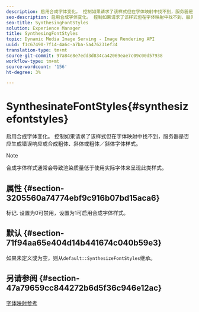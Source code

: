 ```yaml
---
description: 启用合成字体变化。 控制如果请求了该样式但在字体映射中找不到，服务器是否应生成错误响应或合成粗体、斜体或粗体／斜体字体样式。
seo-description: 启用合成字体变化。 控制如果请求了该样式但在字体映射中找不到，服务器是否应生成错误响应或合成粗体、斜体或粗体／斜体字体样式。
seo-title: SynthesingFontStyles
solution: Experience Manager
title: SynthesingFontStyles
topic: Dynamic Media Image Serving - Image Rendering API
uuid: f1c67490-7f14-4a6c-a7ba-5a476231ef34
translation-type: tm+mt
source-git-commit: 97a84e8e7edd3d834ca42069eae7c09c00d57938
workflow-type: tm+mt
source-wordcount: '156'
ht-degree: 3%

---
```



# SynthesinateFontStyles{#synthesizefontstyles}

启用合成字体变化。 控制如果请求了该样式但在字体映射中找不到，服务器是否应生成错误响应或合成粗体、斜体或粗体／斜体字体样式。

>[!NOTE]
>
>合成字体样式通常会导致渲染质量低于使用实际字体来呈现此类样式。

## 属性 {#section-3205560a74774ebf9c916b07bd15aca6}

标记. 设置为0可禁用，设置为1可启用合成字体样式。

## 默认 {#section-71f94aa65e404d14b441674c040b59e3}

如果未定义或为空，则从`default::SynthesizeFontStyles`继承。

## 另请参阅 {#section-47a79659cc844272b6d5f36c946e12ac}

[字体映射参考](../../../../../is-api/image-catalog/image-serving-api-ref/c-image-catalog-reference/c-font-map-reference/c-font-map-reference.md#concept-f81f319d03c646c5a8ef87b3277dd37d)
